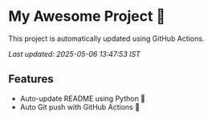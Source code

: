 # My Awesome Project 🚀

This project is automatically updated using GitHub Actions.

_Last updated: 2025-05-06 13:47:53 IST_

## Features
- Auto-update README using Python 🐍
- Auto Git push with GitHub Actions 🤖
